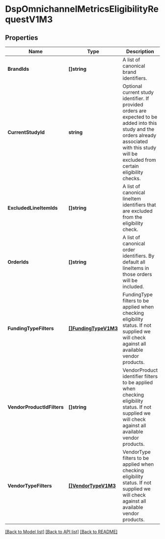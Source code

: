 # DspOmnichannelMetricsEligibilityRequestV1M3

## Properties
Name | Type | Description | Notes
------------ | ------------- | ------------- | -------------
**BrandIds** | **[]string** | A list of canonical brand identifiers. | [optional] [default to null]
**CurrentStudyId** | **string** | Optional current study identifier. If provided orders are expected to be added into this study and the orders already associated with this study will be excluded from certain eligibility checks. | [optional] [default to null]
**ExcludedLineItemIds** | **[]string** | A list of canonical lineItem identifiers that are excluded from the eligibility check. | [optional] [default to null]
**OrderIds** | **[]string** | A list of canonical order identifiers. By default all lineItems in those orders will be included. | [optional] [default to null]
**FundingTypeFilters** | [**[]FundingTypeV1M3**](FundingTypeV1M3.md) | FundingType filters to be applied when checking eligibility status. If not supplied we will check against all available vendor products. | [optional] [default to null]
**VendorProductIdFilters** | **[]string** | VendorProduct identifier filters to be applied when checking eligibility status. If not supplied we will check against all available vendor products. | [optional] [default to null]
**VendorTypeFilters** | [**[]VendorTypeV1M3**](VendorTypeV1M3.md) | VendorType filters to be applied when checking eligibility status. If not supplied we will check against all available vendor products. | [optional] [default to null]

[[Back to Model list]](../README.md#documentation-for-models) [[Back to API list]](../README.md#documentation-for-api-endpoints) [[Back to README]](../README.md)


